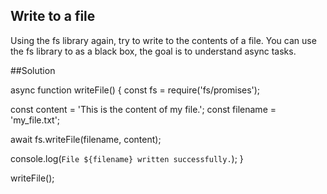 ## Write to a file
Using the fs library again, try to write to the contents of a file.
You can use the fs library to as a black box, the goal is to understand async tasks.

##Solution

async function writeFile() {
  const fs = require('fs/promises');

  const content = 'This is the content of my file.';
  const filename = 'my_file.txt';

  await fs.writeFile(filename, content);

  console.log(`File ${filename} written successfully.`);
}

writeFile();
